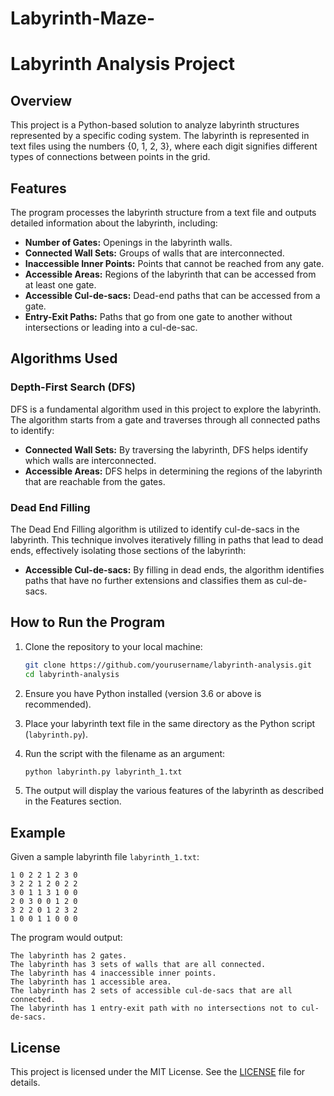 # Labyrinth-Maze-


# Labyrinth Analysis Project

## Overview
This project is a Python-based solution to analyze labyrinth structures represented by a specific coding system. The labyrinth is represented in text files using the numbers {0, 1, 2, 3}, where each digit signifies different types of connections between points in the grid.

## Features
The program processes the labyrinth structure from a text file and outputs detailed information about the labyrinth, including:
- **Number of Gates:** Openings in the labyrinth walls.
- **Connected Wall Sets:** Groups of walls that are interconnected.
- **Inaccessible Inner Points:** Points that cannot be reached from any gate.
- **Accessible Areas:** Regions of the labyrinth that can be accessed from at least one gate.
- **Accessible Cul-de-sacs:** Dead-end paths that can be accessed from a gate.
- **Entry-Exit Paths:** Paths that go from one gate to another without intersections or leading into a cul-de-sac.

## Algorithms Used
### Depth-First Search (DFS)
DFS is a fundamental algorithm used in this project to explore the labyrinth. The algorithm starts from a gate and traverses through all connected paths to identify:
- **Connected Wall Sets:** By traversing the labyrinth, DFS helps identify which walls are interconnected.
- **Accessible Areas:** DFS helps in determining the regions of the labyrinth that are reachable from the gates.

### Dead End Filling
The Dead End Filling algorithm is utilized to identify cul-de-sacs in the labyrinth. This technique involves iteratively filling in paths that lead to dead ends, effectively isolating those sections of the labyrinth:
- **Accessible Cul-de-sacs:** By filling in dead ends, the algorithm identifies paths that have no further extensions and classifies them as cul-de-sacs.

## How to Run the Program
1. Clone the repository to your local machine:
   ```bash
   git clone https://github.com/yourusername/labyrinth-analysis.git
   cd labyrinth-analysis
   ```

2. Ensure you have Python installed (version 3.6 or above is recommended).

3. Place your labyrinth text file in the same directory as the Python script (`labyrinth.py`).

4. Run the script with the filename as an argument:
   ```bash
   python labyrinth.py labyrinth_1.txt
   ```

5. The output will display the various features of the labyrinth as described in the Features section.

## Example
Given a sample labyrinth file `labyrinth_1.txt`:
```
1 0 2 2 1 2 3 0
3 2 2 1 2 0 2 2
3 0 1 1 3 1 0 0
2 0 3 0 0 1 2 0
3 2 2 0 1 2 3 2
1 0 0 1 1 0 0 0
```

The program would output:
```
The labyrinth has 2 gates.
The labyrinth has 3 sets of walls that are all connected.
The labyrinth has 4 inaccessible inner points.
The labyrinth has 1 accessible area.
The labyrinth has 2 sets of accessible cul-de-sacs that are all connected.
The labyrinth has 1 entry-exit path with no intersections not to cul-de-sacs.
```

## License
This project is licensed under the MIT License. See the [LICENSE](LICENSE) file for details.
